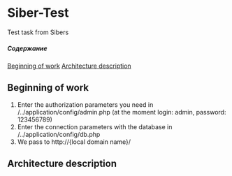# Siber-Test
Test task from Sibers

##### Содержание   
[Beginning of work](#start) 
[Architecture description](#start) 

<a name="start"><h2>Beginning of work</h2></a>  
1. Enter the authorization parameters you need in /../application/config/admin.php (at the moment login: admin, password: 123456789)
2. Enter the connection parameters with the database in /../application/config/db.php 
3. We pass to http://{local domain name}/

<a name="start"><h2>Architecture description</h2></a> 



